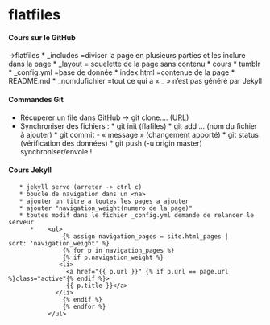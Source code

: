 # flatfiles
#### Cours sur le GitHub

->flatfiles
    *  _includes      =diviser la page en plusieurs parties et les inclure dans la page 
    *  _layout        = squelette de la page sans contenu
    *  cours
    *  tumblr
    *  _config.yml    =base de donnée
    *  index.html     =contenue de la page
    *  README.md
    *  _nomdufichier  =tout ce qui a « _ » n’est pas généré par Jekyll

#### Commandes Git

* Récuperer un file dans GitHub → git clone…. (URL)
* Synchroniser des fichiers :
       * git init (flafiles)
       * git add … (nom du fichier à ajouter)
       * git commit - « message » (changement apporté)
       * git status (vérification des données)
       * git push (-u origin master)    synchroniser/envoie !
       
#### Cours Jekyll

       * jekyll serve (arreter -> ctrl c)
       * boucle de navigation dans un <na>
       * ajouter un titre a toutes les pages a ajouter
       * ajouter "navigation_weight(numero de la page)"
       * toutes modif dans le fichier _config.yml demande de relancer le serveur
          *    <ul>
                   {% assign navigation_pages = site.html_pages |                    sort: 'navigation_weight' %}
                   {% for p in navigation_pages %}
                   {% if p.navigation_weight %}
                  <li>
                    <a href="{{ p.url }}" {% if p.url == page.url %}class="active"{% endif %}>
                    {{ p.title }}</a>
                 </li>
                   {% endif %}
                   {% endfor %}
               </ul>
